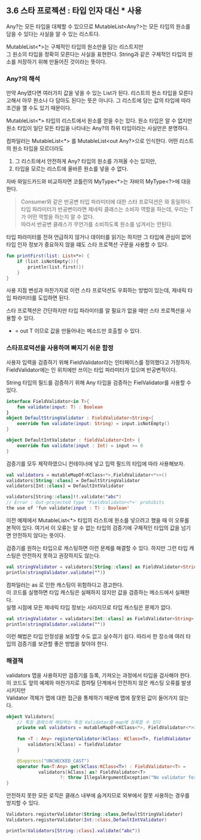 ## 3.6 스타 프로젝션 : 타입 인자 대신 * 사용
Any?는 모든 타입을 대체할 수 있으므로 
MutableList<Any?>는 모든 타입의 원소를 담을 수 있다는 사실을 알 수 있는 리스트다.   

MutableList<*>는 구체적인 타입의 원소만을 담는 리스트지만    
그 원소의 타입을 정확히 모른다는 사실을 표현한다.
String과 같은 구체적인 타입의 원소를 저장하기 위해 만들어진 것이라는 뜻이다.

### Any?의 해석
만약 Any였다면 여러가지 값을 넣을 수 있는 List가 된다.
리스트의 원소 타입을 모른다고해서 아무 원소나 다 담아도 된다는 뜻은 아니다.
그 리스트에 담는 값의 타입에 따라 조건을 깰 수도 있기 때문이다.   

MutableList<*> 타입의 리스트에서 원소를 얻을 수는 있다.
원소 타입은 알 수 없지만 원소 타입이 일단 모든 타입을 나타내는 Any?의 하위 타입이라는 사실만은 분명하다.   

컴파일러는 MutableList<*> 를 MutableList<out Any?>으로 인식한다.
어떤 리스트의 원소 타입을 모르더라도 
1. 그 리스트에서 안전하게 Any? 타입의 원소를 가져올 수는 있지만,   
2. 타입을 모르는 리스트에 올바른 원소를 넣을 수 없다.

자바 와일드카드와 비교하자면 코틀린의 MyType<*>는 자바의 MyType<?>에 대응한다.

> Consumer<in T>와 같은 반공변 타입 파라미터에 대한 스타 프로덕션은 <in Nothing>와 동일하다.
> 타입 파라미터가 반공변이라면 제네릭 클래스는 소비자 역할을 하는데, 우리는 T가 어떤 역할을 하는지 알 수 없다.   
> 따라서 반공변 클래스가 무언가를 소비하도록 원소를 넘겨서는 안된다.

타입 파라미터를 전혀 언급하지 않거나 데이터를 읽기는 하지만 그 타입에 관심이 없어
타입 인자 정보가 중요하지 않을 떄도 스타 프로젝션 구문을 사용할 수 있다.

```kotlin
fun printFirst(list: List<*>) {
    if (list.isNotEmpty()){
        println(list.first())
    }
}
```

사용 지점 변성과 마찬가지로 이런 스타 프로덕션도 우회하는 방법이 있는데, 제네릭 타입 파라미터를 도입하면 된다.

스타 프로젝션은 간단하지만 타입 파라미터를 알 필요가 없을 때만 스타 프로젝션을 사용할 수 있다. 
* = out T 이므로 값을 만들어내는 메소드만 호출할 수 있다.

### 스타프로덕션을 사용하며 빠지기 쉬운 함정
사용자 입력을 검증하기 위해 FieldValidator라는 인터페이스를 정의했다고 가정하자.
FieldValidator에는 인 위치에만 쓰이는 타입 파라미터가 있으며 반공변적이다. 

String 타입의 필드를 검증하기 위해 Any 타입을 검증하는 FielValidator를 사용할 수 있다.

```kotlin
interface FieldValidator<in T>{
    fun validate(input: T) : Boolean
}
object DefaultStringValidator : FieldValidator<String>{
    override fun validate(input: String) = input.isNotEmpty()
}

object DefaultIntValidator : fieldValidator<Int> {
    override fun validate(input : Int) = input >= 0
}
```

검증기를 모두 제작하였으니 컨테이너에 넣고 입력 필드의 타입에 따라 사용해보자.

```kotlin
val validators = mutableMapOf<KClass<*>,FieldValidator<*>>()
validators[String::class] = DefaultStringValidator
validators[Int::class] = DefaultIntValidator

validators[String::class]!!.validate("abc") 
// Error : Out-projected type 'FieldValidator<*>' prohibits
the use of 'fun validate(input : T) : Boolean'
```

이전 예제에서 MutableList<*> 타입의 리스트에 원소를 넣으려고 했을 때 이 오류를 본적이 있다.
여기서 이 오류는 알 수 없는 타입의 검증기에 구체적인 타입의 값을 넘기면 안전하지 않다는 뜻이다.

검증기를 원하는 타입으로 캐스팅하면 이런 문제를 해결할 수 있다.
하지만 그런 타입 캐스팅은 안전하지 못하고 권장하지도 않는다.

```kotlin
val stringValidator = validators[String::class] as FieldValidator<String>
println(stringValidator.validate(""))
```

컴파일러는 as 로 인한 캐스팅이 위험하다고 경고한다.   
이 코드를 실행하면 타입 캐스팅은 실패하지 않지만 값을 검증하는 메소드에서 실패한다.   
실행 시점에 모든 제네릭 타입 정보는 사라지므로 타입 캐스팅은 문제가 없다.

```kotlin
val stringValidator = validators[Int::class] as FieldValidator<String>
println(stringValidator.validate(""))
```

이런 해법은 타입 안정성을 보장할 수도 없고 실수하기 쉽다.
따라서 한 장소에 여러 타입의 검증기를 보관할 좋은 방법을 찾아야 한다.   

### 해결책
validators 맵을 사용하지만 검증기를 등록, 가져오는 과정에서 타입을 검사해야 한다.
이 코드도 앞의 예제와 마찬가지로 컴파틸 단계에서 안전하지 않은 캐스팅 오류를 발생시키지만    
Validator 객체가 맵에 대한 접근을 통제하기 때문에 맵에 잘못된 값이 들어가지 않는다.

```kotlin
object Validators{
    // 특정 클래스에 해당하는 특정 Validator를 map에 등록할 수 있다
    private val validators = mutableMapOf<KClass<*>, FieldValidator<*>>()
    
    fun <T : Any> registerValidator(kClass: KClass<T>, fieldValidator : FieldValidator<T>){
        validators[kClass] = fieldValidator
    }

    @Suppress("UNCHECKED_CAST")
    operator fun<T:Any> get(kClass:KClass<T>) : FieldValidator<T> =
            validators[kClass] as? FieldValidator<T>
                    ?: throw IllegalArgumentException("No validator for ${kClass.simpleName}")
}
```
안전하지 못한 모든 로직은 클래스 내부에 숨겨지므로 외부에서 잘못 사용하는 경우를 방지할 수 있다.

```kotlin
Validators.registerValidator(String::class,DefaultStringValidator)
Validators.registerValidator(Int::class,DefaultIntValidator)

println(Validators[String::class].validate("abc"))
```

